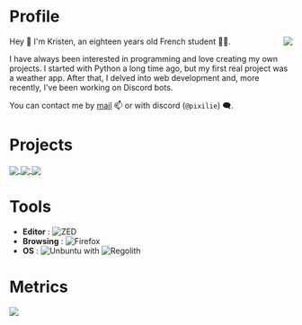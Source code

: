 # Profile

<img align="right" src="https://github-readme-stats.vercel.app/api?username=pixilie&show_icons=true&theme=dracula&hide_border=true" />
Hey 👋 I'm Kristen, an eighteen years old French student 👨‍🎓.

I have always been interested in programming and love creating my own projects. I started with Python a long time ago, but my first real project was a weather app. After that, I delved into web development and, more recently, I've been working on Discord bots.

You can contact me by [mail](mailto:kristen.couty@gmail.com) 📫 or with discord (`@pixilie`) 🗨️.

# Projects

<a href="https://github.com/Pixilie/VocalTimeCounter">
  <img align="center" src="https://github-readme-stats.vercel.app/api/pin/?username=pixilie&repo=VocalTimeCounter&theme=dracula&hide_border=true" />
</a>
<a href="https://github.com/Pixilie/SteamBot">
  <img align="center" src="https://github-readme-stats.vercel.app/api/pin/?username=pixilie&repo=SteamBot&theme=dracula&hide_border=true" />
</a>
<a href="https://github.com/Pixilie/Traffic_Lights">
  <img align="center" src="https://github-readme-stats.vercel.app/api/pin/?username=pixilie&repo=Traffic_Lights&theme=dracula&hide_border=true" />
</a>

# Tools

- **Editor** : ![ZED](https://zed.dev/)
- **Browsing** : ![Firefox](https://www.mozilla.org/fr/firefox/new/)
- **OS** : ![Unbuntu](https://www.ubuntu-fr.org/) with ![Regolith](https://regolith-desktop.com/)

# Metrics
<img align="left" src="https://github-readme-stats.vercel.app/api/top-langs/?username=pixilie&layout=compact&theme=dracula&hide_border=true" />
